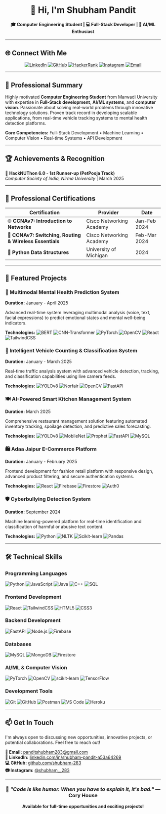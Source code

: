 <h1 align="center">👋 Hi, I'm Shubham Pandit</h1>
<h4 align="center">🎓 Computer Engineering Student | 💻 Full-Stack Developer | 🤖 AI/ML Enthusiast </h4>

---

## 🌐 Connect With Me

<div align="center">

[![LinkedIn](https://img.shields.io/badge/LinkedIn-0077B5?style=for-the-badge&logo=linkedin&logoColor=white)](https://linkedin.com/in/shubham-pandit-a53a64269)
[![GitHub](https://img.shields.io/badge/GitHub-100000?style=for-the-badge&logo=github&logoColor=white)](https://github.com/shubham-283)
[![HackerRank](https://img.shields.io/badge/-Hackerrank-2EC866?style=for-the-badge&logo=HackerRank&logoColor=white)](https://www.hackerrank.com/profile/shubham283)
[![Instagram](https://img.shields.io/badge/Instagram-E4405F?style=for-the-badge&logo=instagram&logoColor=white)](https://instagram.com/shubham__283)
[![Email](https://img.shields.io/badge/Gmail-D14836?style=for-the-badge&logo=gmail&logoColor=white)](mailto:panditshubham283@gmail.com)

</div>

---

## 🚀 Professional Summary

Highly motivated **Computer Engineering Student** from Marwadi University with expertise in **Full-Stack development**, **AI/ML systems**, and **computer vision**. Passionate about solving real-world problems through innovative technology solutions. Proven track record in developing scalable applications, from real-time vehicle tracking systems to mental health detection platforms.

**Core Competencies:** Full-Stack Development • Machine Learning • Computer Vision • Real-time Systems • API Development

---

## 🏆 Achievements & Recognition

🥈 **HackNUThon 6.0 - 1st Runner-up (PetPooja Track)**  
*Computer Society of India, Nirma University* | March 2025

---

## 📜 Professional Certifications

| Certification | Provider | Date |
|---------------|----------|------|
| 🌐 **CCNAv7: Introduction to Networks** | Cisco Networking Academy | Jan-Feb 2024 |
| 🔧 **CCNAv7: Switching, Routing & Wireless Essentials** | Cisco Networking Academy | Feb-Mar 2024 |
| 🐍 **Python Data Structures** | University of Michigan | 2024 |

---

## 💼 Featured Projects

### 🧠 Multimodal Mental Health Prediction System
**Duration:** January - April 2025

Advanced real-time system leveraging multimodal analysis (voice, text, facial expressions) to predict emotional states and mental well-being indicators.

**Technologies:**
![BERT](https://img.shields.io/badge/BERT-FF6B6B?style=flat-square)
![CNN-Transformer](https://img.shields.io/badge/CNN--Transformer-4ECDC4?style=flat-square)
![PyTorch](https://img.shields.io/badge/PyTorch-EE4C2C?style=flat-square&logo=pytorch&logoColor=white)
![OpenCV](https://img.shields.io/badge/OpenCV-27338e?style=flat-square&logo=OpenCV&logoColor=white)
![React](https://img.shields.io/badge/React-20232A?style=flat-square&logo=react&logoColor=61DAFB)
![TailwindCSS](https://img.shields.io/badge/Tailwind_CSS-38B2AC?style=flat-square&logo=tailwind-css&logoColor=white)

### 🚗 Intelligent Vehicle Counting & Classification System
**Duration:** January - March 2025

Real-time traffic analysis system with advanced vehicle detection, tracking, and classification capabilities using live camera feeds.

**Technologies:**
![YOLOv8](https://img.shields.io/badge/YOLOv8-00FFFF?style=flat-square)
![Norfair](https://img.shields.io/badge/Norfair-FF6B9D?style=flat-square)
![OpenCV](https://img.shields.io/badge/OpenCV-27338e?style=flat-square&logo=OpenCV&logoColor=white)
![FastAPI](https://img.shields.io/badge/FastAPI-005571?style=flat-square&logo=fastapi)

### 🍽️ AI-Powered Smart Kitchen Management System
**Duration:** March 2025

Comprehensive restaurant management solution featuring automated inventory tracking, spoilage detection, and predictive sales forecasting.

**Technologies:**
![YOLOv8](https://img.shields.io/badge/YOLOv8-00FFFF?style=flat-square)
![MobileNet](https://img.shields.io/badge/MobileNet-FF9500?style=flat-square)
![Prophet](https://img.shields.io/badge/Prophet-316192?style=flat-square)
![FastAPI](https://img.shields.io/badge/FastAPI-005571?style=flat-square&logo=fastapi)
![MySQL](https://img.shields.io/badge/MySQL-00000F?style=flat-square&logo=mysql&logoColor=white)

### 🛍️ Adaa Jaipur E-Commerce Platform
**Duration:** January - February 2025

Frontend development for fashion retail platform with responsive design, advanced product filtering, and secure authentication systems.

**Technologies:**
![React](https://img.shields.io/badge/React-20232A?style=flat-square&logo=react&logoColor=61DAFB)
![Firebase](https://img.shields.io/badge/Firebase-039BE5?style=flat-square&logo=Firebase&logoColor=white)
![Firestore](https://img.shields.io/badge/Firestore-FFCA28?style=flat-square&logo=firebase&logoColor=black)
![Auth0](https://img.shields.io/badge/Auth0-EB5424?style=flat-square&logo=auth0&logoColor=white)

### 🛡️ Cyberbullying Detection System
**Duration:** September 2024

Machine learning-powered platform for real-time identification and classification of harmful or abusive text content.

**Technologies:**
![Python](https://img.shields.io/badge/Python-14354C?style=flat-square&logo=python&logoColor=white)
![NLTK](https://img.shields.io/badge/NLTK-154f3c?style=flat-square)
![Scikit-learn](https://img.shields.io/badge/scikit--learn-F7931E?style=flat-square&logo=scikit-learn&logoColor=white)
![Pandas](https://img.shields.io/badge/pandas-150458?style=flat-square&logo=pandas&logoColor=white)

---

## 🛠️ Technical Skills

### Programming Languages
![Python](https://img.shields.io/badge/Python-3776AB?style=for-the-badge&logo=python&logoColor=white)
![JavaScript](https://img.shields.io/badge/JavaScript-F7DF1E?style=for-the-badge&logo=javascript&logoColor=black)
![Java](https://img.shields.io/badge/Java-ED8B00?style=for-the-badge&logo=openjdk&logoColor=white)
![C++](https://img.shields.io/badge/C%2B%2B-00599C?style=for-the-badge&logo=c%2B%2B&logoColor=white)
![SQL](https://img.shields.io/badge/SQL-4479A1?style=for-the-badge&logo=mysql&logoColor=white)

### Frontend Development
![React](https://img.shields.io/badge/React-20232A?style=for-the-badge&logo=react&logoColor=61DAFB)
![TailwindCSS](https://img.shields.io/badge/Tailwind_CSS-38B2AC?style=for-the-badge&logo=tailwind-css&logoColor=white)
![HTML5](https://img.shields.io/badge/HTML5-E34F26?style=for-the-badge&logo=html5&logoColor=white)
![CSS3](https://img.shields.io/badge/CSS3-1572B6?style=for-the-badge&logo=css3&logoColor=white)

### Backend Development
![FastAPI](https://img.shields.io/badge/FastAPI-005571?style=for-the-badge&logo=fastapi)
![Node.js](https://img.shields.io/badge/Node.js-43853D?style=for-the-badge&logo=node.js&logoColor=white)
![Firebase](https://img.shields.io/badge/Firebase-039BE5?style=for-the-badge&logo=Firebase&logoColor=white)

### Databases
![MySQL](https://img.shields.io/badge/MySQL-00000F?style=for-the-badge&logo=mysql&logoColor=white)
![MongoDB](https://img.shields.io/badge/MongoDB-4EA94B?style=for-the-badge&logo=mongodb&logoColor=white)
![Firestore](https://img.shields.io/badge/Firestore-FFCA28?style=for-the-badge&logo=firebase&logoColor=black)

### AI/ML & Computer Vision
![PyTorch](https://img.shields.io/badge/PyTorch-EE4C2C?style=for-the-badge&logo=pytorch&logoColor=white)
![OpenCV](https://img.shields.io/badge/opencv-%23white.svg?style=for-the-badge&logo=opencv&logoColor=white)
![scikit-learn](https://img.shields.io/badge/scikit--learn-%23F7931E.svg?style=for-the-badge&logo=scikit-learn&logoColor=white)
![TensorFlow](https://img.shields.io/badge/TensorFlow-%23FF6F00.svg?style=for-the-badge&logo=TensorFlow&logoColor=white)

### Development Tools
![Git](https://img.shields.io/badge/git-%23F05033.svg?style=for-the-badge&logo=git&logoColor=white)
![GitHub](https://img.shields.io/badge/github-%23121011.svg?style=for-the-badge&logo=github&logoColor=white)
![Postman](https://img.shields.io/badge/Postman-FF6C37?style=for-the-badge&logo=postman&logoColor=white)
![VS Code](https://img.shields.io/badge/Visual%20Studio%20Code-0078d7.svg?style=for-the-badge&logo=visual-studio-code&logoColor=white)
![Heroku](https://img.shields.io/badge/heroku-%23430098.svg?style=for-the-badge&logo=heroku&logoColor=white)

---

## 📫 Get In Touch

I'm always open to discussing new opportunities, innovative projects, or potential collaborations. Feel free to reach out!

**📧 Email:** [panditshubham283@gmail.com](mailto:panditshubham283@gmail.com)  
**💼 LinkedIn:** [linkedin.com/in/shubham-pandit-a53a64269](https://linkedin.com/in/shubham-pandit-a53a64269)  
**💻 GitHub:** [github.com/shubham-283](https://github.com/shubham-283)  
**📷 Instagram:** [@shubham__283](https://instagram.com/shubham__283)

---

<div align="center">
  
### 💭 *"Code is like humor. When you have to explain it, it's bad."* — Cory House

**Available for full-time opportunities and exciting projects!**

</div>
